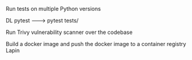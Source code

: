Run tests on multiple Python versions

DL pytest --->   pytest tests/

Run Trivy vulnerability scanner over the codebase

Build a docker image and push the docker image to a container registry
Lapin

